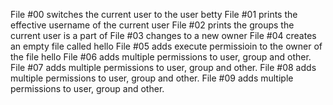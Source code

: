 File #00 switches the current user to the user betty
File #01 prints the effective username of the current user
File #02 prints the groups the current user is a part of
File #03 changes to a new owner
File #04 creates an empty file called hello
File #05 adds execute permissioin to the owner of the file hello
File #06 adds multiple permissions to user, group and other.
File #07 adds multiple permissions to user, group and other.
File #08 adds multiple permissions to user, group and other.
File #09 adds multiple permissions to user, group and other. 
